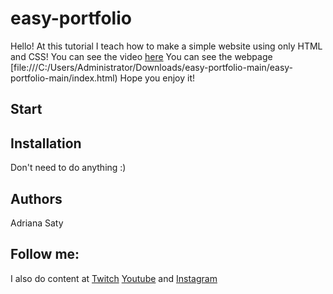 # easy-portfolio
Hello! At this tutorial I teach how to make a simple website using only HTML and CSS! 
You can see the video [here](https://www.youtube.com/watch?v=mqDFBSLjdk4&t=8s)
You can see the webpage [file:///C:/Users/Administrator/Downloads/easy-portfolio-main/easy-portfolio-main/index.html)
Hope you enjoy it!

## Start

## Installation
Don't need to do anything :)

## Authors
Adriana Saty 


## Follow me:
I also do content at [Twitch](https://www.twitch.tv/rabelo)
[Youtube](https://www.youtube.com/channel/UCPhVBS-1Uy-wIzj4hmjkcmA)
and [Instagram](https://www.instagram.com/adriana.saty/)


